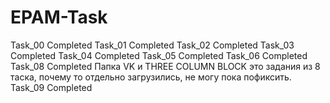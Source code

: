# EPAM-Task
Task_00 Completed
Task_01 Completed
Task_02 Completed
Task_03 Completed
Task_04 Completed
Task_05 Completed
Task_06 Completed
Task_08 Completed Папка VK и THREE COLUMN BLOCK это задания из 8 таска, почему то отдельно загрузились, не могу пока пофиксить.
Task_09 Completed
